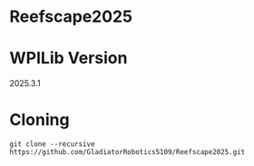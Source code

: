 # Reefscape2025

# WPILib Version
2025.3.1

# Cloning
```shell
git clone --recursive https://github.com/GladiatorRobotics5109/Reefscape2025.git
```
